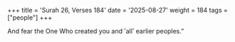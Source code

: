 +++
title = 'Surah 26, Verses 184'
date = '2025-08-27'
weight = 184
tags = ["people"]
+++

And fear the One Who created you and ˹all˺ earlier peoples.”